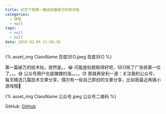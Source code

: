```yaml
---
title: 纪念下我第一篇阅读量破万的技术贴
categories:
  - 随笔
  - null
tags:
  - null
  - null
date: 2018-02-04 21:56:39
---
```


{% asset_img ClassName 百度SEO.jpeg 百度SEO %}

第一篇破万的技术帖，居然是。。😂
可能是标题取得好吧，SEO除了广告排第一位了。。。😅
公众号用户也是蹭蹭的涨。。。。😓
那就再安利一波：关注我的公众号，每天精选几篇技术文章分享，偶尔有一些自己原创的文章分享，比如我最近再搞小游戏哦😬


{% asset_img ClassName 公众号.jpeg 公众号二维码 %}
 
 
GitHub: [GitHub](https://github.com/yllg/WXxcx)